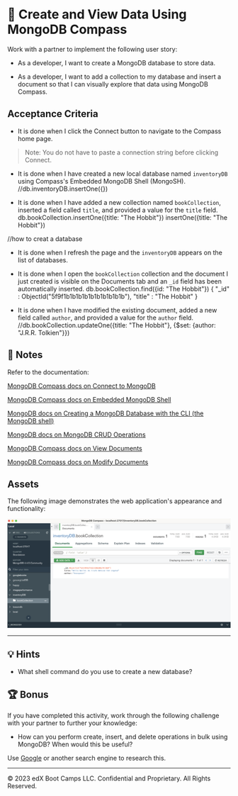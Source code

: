 # 📖 Create and View Data Using MongoDB Compass

Work with a partner to implement the following user story:

* As a developer, I want to create a MongoDB database to store data.

* As a developer, I want to add a collection to my database and insert a document so that I can visually explore that data using MongoDB Compass.

## Acceptance Criteria

* It is done when I click the Connect button to navigate to the Compass home page.

> Note: You do not have to paste a connection string before clicking Connect.

* It is done when I have created a new local database named `inventoryDB` using Compass's Embedded MongoDB Shell (MongoSH).
//db.inventoryDB.insertOne({})

* It is done when I have added a new collection named `bookCollection`, inserted a field called `title`, and provided a value for the `title` field.
db.bookCollection.insertOne({title: "The Hobbit"})
insertOne({title: "The Hobbit"})

//how to creat a database

* It is done when I refresh the page and the `inventoryDB` appears on the list of databases.

* It is done when I open the `bookCollection` collection and the document I just created is visible on the Documents tab and an `_id` field has been automatically inserted.
db.bookCollection.find({id: "The Hobbit"})
{ "_id" : ObjectId("5f9f1b1b1b1b1b1b1b1b1b1b"), "title" : "The Hobbit" }


* It is done when I have modified the existing document, added a new field called `author`, and provided a value for the `author` field.
//db.bookCollection.updateOne({title: "The Hobbit"}, {$set: {author: "J.R.R. Tolkien"}})

## 📝 Notes

Refer to the documentation:

[MongoDB Compass docs on Connect to MongoDB](https://docs.mongodb.com/compass/current/connect/)

[MongoDB Compass docs on Embedded MongoDB Shell](https://docs.mongodb.com/compass/current/embedded-shell/)

[MongoDB docs on Creating a MongoDB Database with the CLI (the MongoDB shell)](https://www.mongodb.com/basics/create-database)

[MongoDB docs on MongoDB CRUD Operations](https://docs.mongodb.com/manual/crud/)

[MongoDB Compass docs on View Documents](https://docs.mongodb.com/compass/current/documents/view/)

[MongoDB Compass docs on Modify Documents](https://docs.mongodb.com/compass/current/documents/modify/)

## Assets

The following image demonstrates the web application's appearance and functionality:

![Image showing bookCollection collection with one document in Compass.](./assets/image_1.png)

---

## 💡 Hints

* What shell command do you use to create a new database?

## 🏆 Bonus

If you have completed this activity, work through the following challenge with your partner to further your knowledge:

* How can you perform create, insert, and delete operations in bulk using MongoDB? When would this be useful?

Use [Google](https://www.google.com) or another search engine to research this.

---
© 2023 edX Boot Camps LLC. Confidential and Proprietary. All Rights Reserved.
